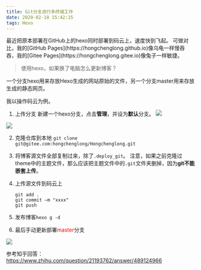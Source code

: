 ```yaml
---
title: Git分支进行多终端工作
date: 2020-02-18 15:42:15
tags: Hexo
---
```

<meta name="referrer" content="no-referrer"/>
最近把原本部署在GitHub上的hexo同时部署到码云上，速度快到飞起。
可做对比，我的[GitHub Pages](https://hongchenglong.github.io)像乌龟一样慢吞吞，我的[Gitee Pages](https://hongchenglong.gitee.io)像兔子一样敏捷。

<!-- more -->

> 使用hexo，如果换了电脑怎么更新博客？

一个分支hexo用来存放Hexo生成的网站原始的文件，另一个分支master用来存放生成的静态网页。

我以操作码云为例。

1. 上传分支
新建一个hexo分支，点击**管理**，并设为**默认**分支。
![](https://img2018.cnblogs.com/blog/1677222/202002/1677222-20200218154619708-1227810824.png)

![](https://img2018.cnblogs.com/blog/1677222/202002/1677222-20200218154951236-1568229660.png)




2. 克隆仓库到本地
`git clone git@gitee.com:hongchenglong/Hongchenglong.git`

3. 将博客源文件全部复制过来，除了`.deploy_git`。
注意，如果之前克隆过theme中的主题文件，那么应该把主题文件中的`.git`文件夹删掉，因为**git不能嵌套上传**。


4. 上传源文件到码云上
    ```
    git add .
    git commit –m "xxxx"
    git push 
    ```

5. 发布博客`hexo g -d`

6. 最后手动更新部署<span style="color:red">master</span>分支

![](https://img2018.cnblogs.com/blog/1677222/202002/1677222-20200218161451693-906408523.png)





参考知乎回答：https://www.zhihu.com/question/21193762/answer/489124966
